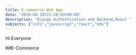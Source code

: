 ```yaml
---
title: E-commerce Web App
date: "2019-04-19T21:28:03+00:00"
description: "Django Authentication and Backend,React "
subjects: ["info","javascript","react","mdx"]
---
```



Hi Everyone 

##E-Commerce

  

   




